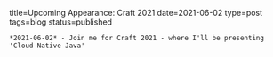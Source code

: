 
title=Upcoming Appearance: Craft 2021 
date=2021-06-02
type=post
tags=blog
status=published
~~~~~~
*2021-06-02* - Join me for Craft 2021 - where I'll be presenting 'Cloud Native Java'
            